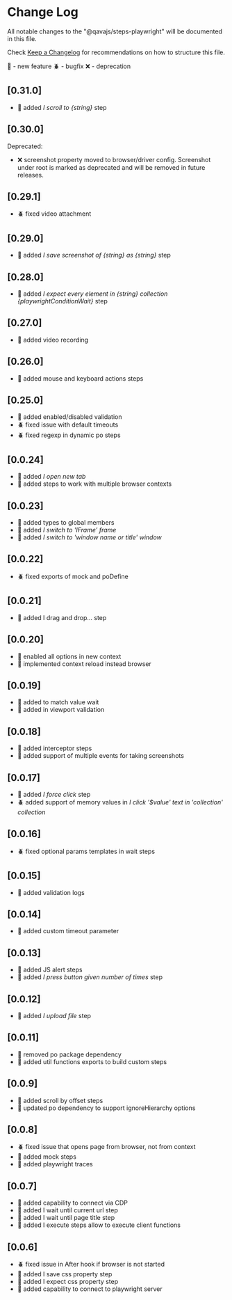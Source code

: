 # Change Log

All notable changes to the "@qavajs/steps-playwright" will be documented in this file.

Check [Keep a Changelog](http://keepachangelog.com/) for recommendations on how to structure this file.

:rocket: - new feature
:beetle: - bugfix
:x: - deprecation

## [0.31.0]
- :rocket: added _I scroll to {string}_ step

## [0.30.0]
Deprecated:
- :x: screenshot property moved to browser/driver config.
  Screenshot under root is marked as deprecated and will be removed in future releases.
 
## [0.29.1]
- :beetle: fixed video attachment

## [0.29.0]
- :rocket: added _I save screenshot of {string} as {string}_ step

## [0.28.0]
- :rocket: added _I expect every element in {string} collection {playwrightConditionWait}_ step

## [0.27.0]
- :rocket: added video recording
 
## [0.26.0]
- :rocket: added mouse and keyboard actions steps

## [0.25.0]
- :rocket: added enabled/disabled validation
- :beetle: fixed issue with default timeouts
- :beetle: fixed regexp in dynamic po steps
  
## [0.0.24]
- :rocket: added _I open new tab_
- :rocket: added steps to work with multiple browser contexts

## [0.0.23]
- :rocket: added types to global members
- :rocket: added _I switch to 'IFrame' frame_
- :rocket: added _I switch to 'window name or title' window_

## [0.0.22]
- :beetle: fixed exports of mock and poDefine

## [0.0.21]
- :rocket: added I drag and drop... step

## [0.0.20]
- :rocket: enabled all options in new context
- :rocket: implemented context reload instead browser

## [0.0.19]
- :rocket: added to match value wait
- :rocket: added in viewport validation

## [0.0.18]
- :rocket: added interceptor steps
- :rocket: added support of multiple events for taking screenshots

## [0.0.17]
- :rocket: added _I force click_ step
- :beetle: added support of memory values in _I click '$value' text in 'collection' collection_

## [0.0.16]
- :beetle: fixed optional params templates in wait steps

## [0.0.15]
- :rocket: added validation logs

## [0.0.14]
- :rocket: added custom timeout parameter

## [0.0.13]
- :rocket: added JS alert steps
- :rocket: added _I press button given number of times_ step

## [0.0.12]
- :rocket: added _I upload file_ step

## [0.0.11]
- :rocket: removed po package dependency
- :rocket: added util functions exports to build custom steps

## [0.0.9]
- :rocket: added scroll by offset steps
- :rocket: updated po dependency to support ignoreHierarchy options
 
## [0.0.8]
- :beetle: fixed issue that opens page from browser, not from context
- :rocket: added mock steps
- :rocket: added playwright traces

## [0.0.7]
- :rocket: added capability to connect via CDP
- :rocket: added I wait until current url step
- :rocket: added I wait until page title step
- :rocket: added I execute steps allow to execute client functions

## [0.0.6]
- :beetle: fixed issue in After hook if browser is not started
- :rocket: added I save css property step
- :rocket: added I expect css property step
- :rocket: added capability to connect to playwright server
